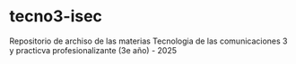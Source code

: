 # tecno3-isec
Repositorio de archiso de las materias Tecnologia de las comunicaciones 3 y practicva profesionalizante (3e año) - 2025
